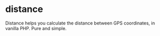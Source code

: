 # distance
Distance helps you calculate the distance between GPS coordinates, in vanilla PHP. Pure and simple.
